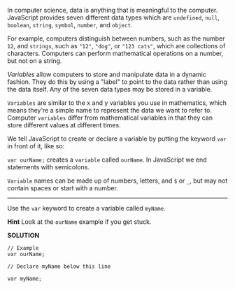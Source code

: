 In computer science, data is anything that is meaningful to the computer. JavaScript provides seven different data types which are `undefined`, `null`, `boolean`, `string`, `symbol`, `number`, and `object`.

For example, computers distinguish between numbers, such as the number `12`, and `strings`, such as `"12"`, `"dog"`, or `"123 cats"`, which are collections of characters. Computers can perform mathematical operations on a number, but not on a string.

*Variables* allow computers to store and manipulate data in a dynamic fashion. They do this by using a "label" to point to the data rather than using the data itself. Any of the seven data types may be stored in a variable.

`Variables` are similar to the x and y variables you use in mathematics, which means they're a simple name to represent the data we want to refer to. Computer `variables` differ from mathematical variables in that they can store different values at different times.

We tell JavaScript to create or declare a variable by putting the keyword `var` in front of it, like so:

`var ourName;`
creates a `variable` called `ourName`. In JavaScript we end statements with semicolons.

`Variable` names can be made up of numbers, letters, and `$` or `_`, but may not contain spaces or start with a number.

---

Use the `var` keyword to create a variable called `myName`.

**Hint**
Look at the `ourName` example if you get stuck.

**SOLUTION**

```
// Example
var ourName;

// Declare myName below this line

var myName;
```
